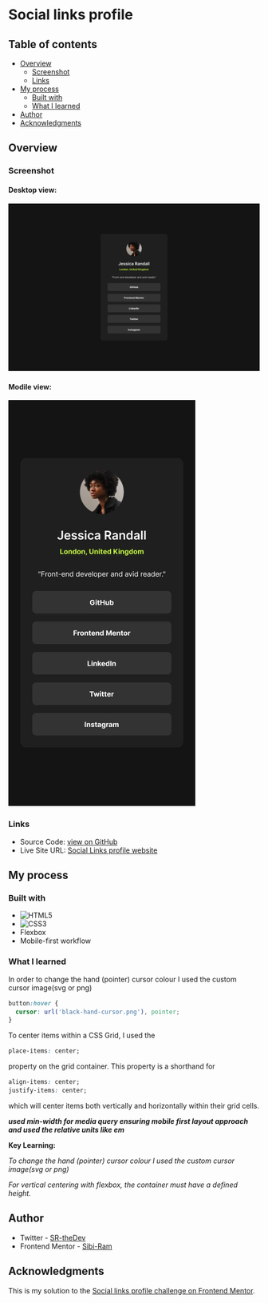  # Social links profile

## Table of contents

- [Overview](#overview)
  - [Screenshot](#screenshot)
  - [Links](#links)
- [My process](#my-process)
  - [Built with](#built-with)
  - [What I learned](#what-i-learned)
- [Author](#author)
- [Acknowledgments](#acknowledgments)

## Overview

### Screenshot

#### Desktop view:
![Desktop view](./screenshots/desktop-view.jpg)

#### Modile view:
![Mobile view](./screenshots/mobile-view.jpg)

### Links

- Source Code: [view on GitHub](https://github.com/Sibi-Ram/Social-links-profile)
- Live Site URL: [Social Links profile website](https://sibi-ram.github.io/Social-links-profile/)

## My process

### Built with


- ![HTML5](https://img.shields.io/badge/html5-%23E34F26.svg?style=for-the-badge&logo=html5&logoColor=white)
- ![CSS3](https://img.shields.io/badge/css3-%231572B6.svg?style=for-the-badge&logo=css3&logoColor=white)
- Flexbox
- Mobile-first workflow

### What I learned

In order to change the hand (pointer) cursor colour I used the custom cursor image(svg or png)
```css
button:hover {
  cursor: url('black-hand-cursor.png'), pointer;
}
```

To center items within a CSS Grid, I used the 
```css 
place-items: center;
``` 
property on the grid container. This property is a shorthand for
```css
align-items: center;
justify-items: center;
```
which will center items both vertically and horizontally within their grid cells. 


***used min-width for media query ensuring mobile first layout approach and used the relative units like em***



**Key Learning:**

_To change the hand (pointer) cursor colour I used the custom cursor image(svg or png)_

_For vertical centering with flexbox, the container must have a defined height._


## Author

- Twitter - [SR-theDev](https://www.twitter.com/SRtheDev)
- Frontend Mentor - [Sibi-Ram](https://www.frontendmentor.io/profile/Sibi-Ram)



## Acknowledgments

This is my solution to the [Social links profile challenge on Frontend Mentor](https://www.frontendmentor.io/challenges/social-links-profile-UG32l9m6dQ).

